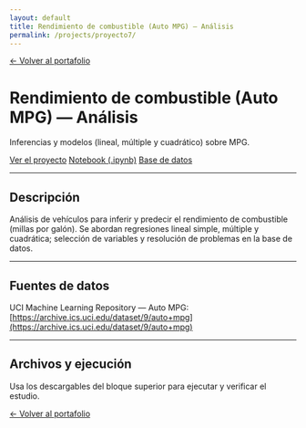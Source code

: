 ```yaml
---
layout: default
title: Rendimiento de combustible (Auto MPG) — Análisis
permalink: /projects/proyecto7/
---
```


<a class="back-link" href="{{ site.baseurl }}/">← Volver al portafolio</a>

<div class="project-hero">
  <h1>Rendimiento de combustible (Auto MPG) — Análisis</h1>
  <p class="subtitle">Inferencias y modelos (lineal, múltiple y cuadrático) sobre MPG.</p>

  <div class="cta-row">
    <a class="btn btn-primary" href="{{ site.baseurl }}/notebooks_y_datos/proyecto1_1.html">Ver el proyecto</a>
    <a class="btn" href="{{ site.baseurl }}/notebooks_y_datos/proyecto1_1.ipynb">Notebook (.ipynb)</a>
    <a class="btn" href="{{ site.baseurl }}/notebooks_y_datos/auto-mpg.data-original">Base de datos</a>
  </div>
</div>

---

## Descripción

Análisis de vehículos para inferir y predecir el rendimiento de combustible (millas por galón). Se abordan regresiones lineal simple, múltiple y cuadrática; selección de variables y resolución de problemas en la base de datos.

---

## Fuentes de datos

UCI Machine Learning Repository — Auto MPG:  
[https://archive.ics.uci.edu/dataset/9/auto+mpg](https://archive.ics.uci.edu/dataset/9/auto+mpg)

---

## Archivos y ejecución

Usa los descargables del bloque superior para ejecutar y verificar el estudio.

<a class="back-link bottom" href="{{ site.baseurl }}/">← Volver al portafolio</a>

